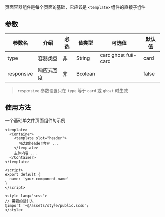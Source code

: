 页面容器组件是每个页面的基础，它应该是 `<template>` 组件的直接子组件

## 参数

| 参数名 | 介绍 | 必选 | 值类型 | 可选值 | 默认值 |
| --- | --- | --- | --- | --- | --- |
| type | 容器类型 | 非 | String | card ghost full-card | card |
| responsive | 响应式宽度 | 非 | Boolean |  | false |

> `responsive` 参数设置只在 `type` 等于 `card` 或 `ghost` 时生效

## 使用方法

一个基础单文件页面组件的示例

```
<template>
  <Container>
    <template slot="header">
      可选的header内容 ...
    </template>
    主体内容 ...
  </Container>
</template>

<script>
export default {
  name: 'your-component-name'
}
</script>

<style lang="scss">
// 需要的话引入
@import '~@/assets/style/public.scss';
</style>
```